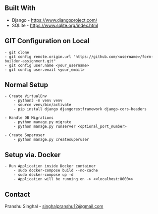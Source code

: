 ## Built With
* Django - https://www.djangoproject.com/
* SQLite - https://www.sqlite.org/index.html


## GIT Configuration on Local
    - git clone 
    - git config remote.origin.url "https://github.com/<username>/form-builder-assignment.git"
    - git config user.name <your_username>
    - git config user.email <your_email>

## Normal Setup 
    - Create VirtualEnv
        - python3 -m venv venv
        - source venv/bin/activate
        - pip install django djangorestframework django-cors-headers

    - Handle DB Migrations
        - python manage.py migrate
        - python manage.py runserver <optional_port_number>

    - Create Superuser
        - python manage.py createsuperuser

## Setup via. Docker
    - Run Application inside Docker container
        - sudo docker-compose build --no-cache
        - sudo docker-compose up -d
        - Application will be running on -> <<localhost:8000>>

## Contact
Pranshu Singhal - singhalpranshu12@gmail.com
